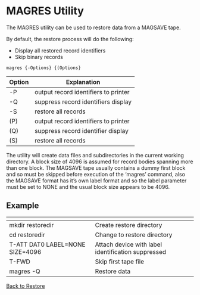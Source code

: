 # MAGRES Utility

<PageHeader />

The MAGRES utility can be used to restore data from a MAGSAVE tape.

By default, the restore process will do the following:

- Display all restored record identifiers
- Skip binary records

```
magres {-Options} {(Options}
```

| Option | Explanation |
| --- | --- |
| -P | output record identifiers to printer |
| -Q | suppress record identifiers display |
| -S | restore all records |
| (P) | output record identifiers to printer |
| (Q) | suppress record identifier display |
| (S) | restore all records |

The utility will create data files and subdirectories in the current working directory. A block size of 4096 is assumed for record bodies spanning more than one block. The MAGSAVE tape usually contains a dummy first block and so must be skipped before execution of the ‘magres’ command, also the MAGSAVE format has it’s own label format and so the label parameter must be set to NONE and the usual block size appears to be 4096.

## Example

| <!----> |<!----> |
| --- | --- |
| mkdir restoredir | Create restore directory |
| cd restoredir | Change to restore directory |
| T-ATT DAT0 LABEL=NONE SIZE=4096 | Attach device with label identification suppressed |
| T-FWD | Skip first tape file |
| magres -Q | Restore data |

[Back to Restore](./../README.md)
  
<PageFooter />
